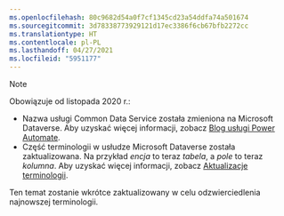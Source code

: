 ```yaml
---
ms.openlocfilehash: 80c9682d54a0f7cf1345cd23a54ddfa74a501674
ms.sourcegitcommit: 3d78338773929121d17ec3386f6cb67bfb2272cc
ms.translationtype: HT
ms.contentlocale: pl-PL
ms.lasthandoff: 04/27/2021
ms.locfileid: "5951177"
---
```

> [!NOTE]
> Obowiązuje od listopada 2020 r.:
>
> - Nazwa usługi Common Data Service została zmieniona na Microsoft Dataverse. Aby uzyskać więcej informacji, zobacz [Blog usługi Power Automate](https://aka.ms/PAuAppBlog).
> - Część terminologii w usłudze Microsoft Dataverse została zaktualizowana. Na przykład *encja* to teraz *tabela*, a *pole* to teraz *kolumna*. Aby uzyskać więcej informacji, zobacz [Aktualizacje terminologii](/powerapps/maker/data-platform/data-platform-intro).
>
> Ten temat zostanie wkrótce zaktualizowany w celu odzwierciedlenia najnowszej terminologii.